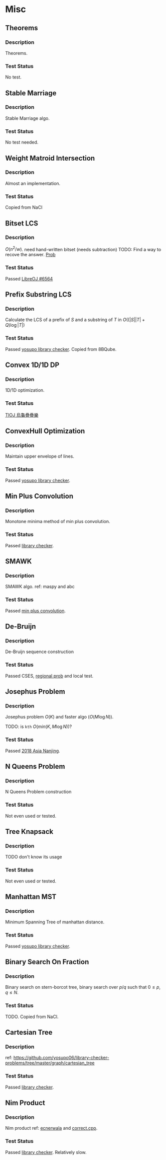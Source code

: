# Misc

## Theorems
### Description
Theorems.
### Test Status
No test.

## Stable Marriage
### Description
Stable Marriage algo.
### Test Status
No test needed.

## Weight Matroid Intersection
### Description
Almost an implementation.
### Test Status
Copied from NaCl

## Bitset LCS
### Description
$O(n^2/w)$. need hand-written bitset (needs subtraction)
TODO: Find a way to recove the answer. [Prob](https://tioj.ck.tp.edu.tw/problems/2010)

### Test Status
Passed [LibreOJ #6564](https://loj.ac/s/1914563)

## Prefix Substring LCS
### Description
Calculate the LCS of a prefix of $S$ and a substring of $T$ in $O((|S||T| + Q)\log |T|)$
### Test Status
Passed [yosupo library checker](https://judge.yosupo.jp/submission/163705). Copied from 8BQube.

## Convex 1D/1D DP
### Description
1D/1D optimization.
### Test Status
[TIOJ 烏龜疊疊樂](https://tioj.ck.tp.edu.tw/submissions/364949)

## ConvexHull Optimization
### Description
Maintain upper envelope of lines.
### Test Status
Passed [yosupo library checker](https://judge.yosupo.jp/submission/163740).

## Min Plus Convolution
### Description
Monotone minima method of min plus convolution.
### Test Status
Passed [library checker](https://judge.yosupo.jp/submission/190310).

## SMAWK
### Description
SMAWK algo.
ref: maspy and abc
### Test Status
Passed [min plus convolution](https://judge.yosupo.jp/submission/190983).

## De-Bruijn
### Description
De-Bruijn sequence construction
### Test Status
Passed CSES, [regional prob](https://codeforces.com/gym/102001/problem/C) and local test.

## Josephus Problem
### Description
Josephus problem $O(K)$ and faster algo ($O(M\log N)$).

TODO: is `kth` $O(min(K, M\log N))$?
### Test Status
Passed [2018 Asia Nanjing](https://codeforces.com/gym/101955/submission/235686980).

## N Queens Problem
### Description
N Queens Problem construction
### Test Status
Not even used or tested.

## Tree Knapsack
### Description
TODO
don't know its usage
### Test Status
Not even used or tested.

## Manhattan MST
### Description
Minimum Spanning Tree of manhattan distance.
### Test Status
Passed [yosupo library checker](https://judge.yosupo.jp/submission/69901).

## Binary Search On Fraction
### Description
Binary search on stern-borcot tree, binary search
over $p/q$ such that $0 \leq p, q \leq N$.
### Test Status
TODO. Copied from NaCl.

## Cartesian Tree
### Description
ref: https://github.com/yosupo06/library-checker-problems/tree/master/graph/cartesian_tree
### Test Status
Passed [library checker](https://judge.yosupo.jp/submission/190941).

## Nim Product
### Description
Nim product
ref: [ecnerwala](https://github.com/ecnerwala/cp-book/blob/master/src/nim_prod.hpp) and [correct.cpp](https://github.com/ecnerwala/cp-book/blob/master/src/nim_prod.hpp).
### Test Status
Passed [library checker](https://judge.yosupo.jp/submission/189942). Relatively slow.
